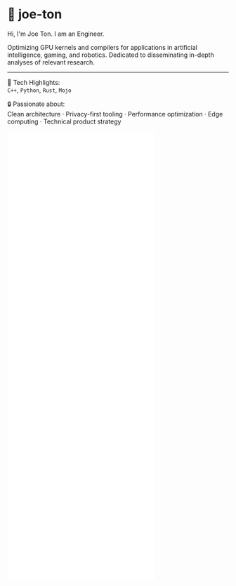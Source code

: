 # 👋 joe-ton

Hi, I'm Joe Ton. I am an Engineer.

Optimizing GPU kernels and compilers for applications in artificial intelligence, gaming, and robotics. Dedicated to disseminating in-depth analyses of relevant research.

---
🧰 Tech Highlights:  
`C++`, `Python`, `Rust`, `Mojo`

🔒 Passionate about:  
Clean architecture · Privacy-first tooling · Performance optimization · Edge computing · Technical product strategy

![Metrics](https://raw.githubusercontent.com/joe-ton/joe-ton/main/github-metrics.svg)




